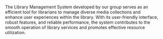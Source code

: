 The Library Management System developed by our group serves as an efficient tool for librarians to manage diverse media collections and enhance user experiences within the library. With its user-friendly interface, robust features, and reliable performance, the system contributes to the smooth operation of library services and promotes effective resource utilization.

